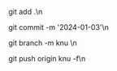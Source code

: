 
git add .\n



git commit -m '2024-01-03'\n


git branch -m knu  \n



git push origin knu -f\n




